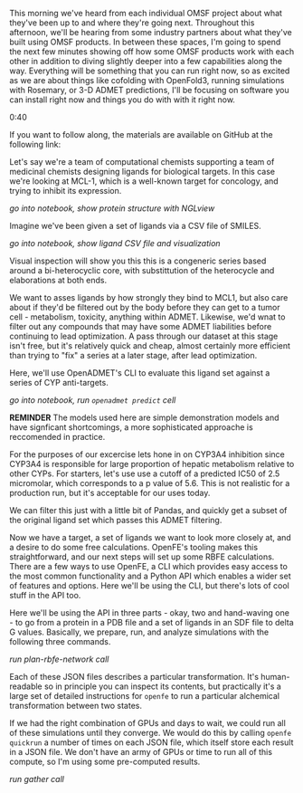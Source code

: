 This morning we've heard from each individual OMSF project about what they've been up to and where they're going next.
Throughout this afternoon, we'll be hearing from some industry partners about what they've built using OMSF products.
In between these spaces, I'm going to spend the next few minutes showing off how some OMSF products work with each
other in addition to diving slightly deeper into a few capabilities along the way. Everything will be something that
you can run right now, so as excited as we are about things like cofolding with OpenFold3, running simulations with Rosemary, or 3-D ADMET predictions, I'll be focusing on software you can install right now and things you do with with it right now.

0:40

If you want to follow along, the materials are available on GitHub at the following link: 

Let's say we're a team of computational chemists supporting a team of medicinal chemists designing ligands for
biological targets. In this case we're looking at MCL-1, which is a well-known target for concology, and trying to
inhibit its expression.

_go into notebook, show protein structure with NGLview_

Imagine we've been given a set of ligands via a CSV file of SMILES.

_go into notebook, show ligand CSV file and visualization_

Visual inspection will show you this this is a congeneric series based around a bi-heterocyclic core, with substittution of the heterocycle and elaborations at both ends.

We want to asses ligands by how strongly they bind to MCL1, but also care about if they'd be filtered out by the body
before they can get to a tumor cell - metabolism, toxicity, anything within ADMET. Likewise, we'd wnat to filter out
any compounds that may have some ADMET liabilities before continuing to lead optimization. A pass through our dataset
at this stage isn't free, but it's relatively quick and cheap, almost certainly more efficient than trying to "fix" a
series at a later stage, after lead optimization.

Here, we'll use OpenADMET's CLI to evaluate this ligand set against a series of CYP anti-targets.

_go into notebook, run `openadmet predict` cell_

**REMINDER** The models used here are simple demonstration models and have signficant shortcomings, a more sophisticated approache is reccomended in practice.

For the purposes of our excercise lets hone in on CYP3A4 inhibition since CYP3A4 is responsible for large proportion of hepatic metabolism relative to other CYPs. For starters, let's use use a cutoff of a predicted IC50 of 2.5 micromolar, which corresponds to a p value of 5.6. This is not realistic for a production run, but it's acceptable for our uses today.

We can filter this just with a little bit of Pandas, and quickly get a subset of the original ligand set which passes
this ADMET filtering.

Now we have a target, a set of ligands we want to look more closely at, and a desire to do some free calculations.
OpenFE's tooling makes this straightforward, and our next steps will set up some RBFE calculations. There are a few
ways to use OpenFE, a CLI which provides easy access to the most common functionality and a Python API which enables
a wider set of features and options. Here we'll be using the CLI, but there's lots of cool stuff in the API too.

Here we'll be using the API in three parts - okay, two and hand-waving one - to go from a protein in a PDB file and a
set of ligands in an SDF file to delta G values. Basically, we prepare, run, and analyze simulations with the following
three commands.

_run plan-rbfe-network call_

Each of these JSON files describes a particular transformation. It's human-readable so in principle you can inspect its
contents, but practically it's a large set of detailed instructions for `openfe` to run a particular alchemical
transformation between two states.

If we had the right combination of GPUs and days to wait, we could run all of these simulations until they converge.
We would do this by calling `openfe quickrun` a number of times on each JSON file, which itself store each result in a
JSON file. We don't have an army of GPUs or time to run all of this compute, so I'm using some pre-computed results.

_run gather call_
